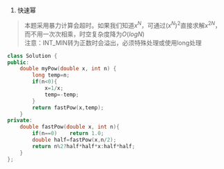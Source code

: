 1. 快速幂
> 本题采用暴力计算会超时。如果我们知道$x^N$，可通过$(x^N)^2$直接求解$x^{2N}$，而不用一次次相乘，时空复杂度降为$O(logN)$  
> 注意：INT_MIN转为正数时会溢出，必须特殊处理或使用long处理

```C++
class Solution {
public:
    double myPow(double x, int n) {
        long temp=n;
        if(n<0){
            x=1/x;
            temp=-temp;
        }
        return fastPow(x,temp);
    }
private:    
    double fastPow(double x, int n){
        if(n==0)    return 1.0;
        double half=fastPow(x,n/2);
        return n%2?half*half*x:half*half;
    }
};
```